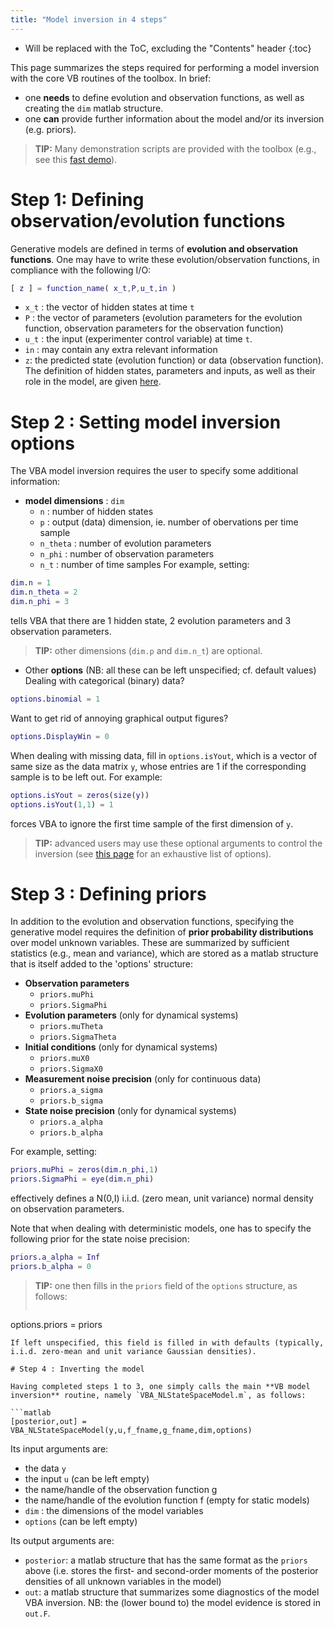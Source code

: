 ```yaml
---
title: "Model inversion in 4 steps"
---
```

* Will be replaced with the ToC, excluding the "Contents" header
{:toc}

This page summarizes the steps required for performing a model inversion with the core VB routines of the toolbox. In brief:

- one **needs** to define evolution and observation functions, as well as creating the `dim` matlab structure.
- one **can** provide further information about the model and/or its inversion (e.g. priors).

> **TIP:** Many demonstration scripts are provided with the toolbox (e.g., see this [fast demo](/wiki/Fast-demo-Q-learning-model)).

# Step 1: Defining observation/evolution functions

Generative models are defined in terms of **evolution and observation functions**. One may have to write these evolution/observation functions, in compliance with the following I/O:

```matlab
[ z ] = function_name( x_t,P,u_t,in )
```

- `x_t` : the vector of hidden states at time `t`
- `P` : the vector of parameters (evolution parameters for the evolution function, observation parameters for the observation function)
- `u_t` : the input (experimenter control variable) at time `t`.
- `in` : may contain any extra relevant information
- `z`: the predicted state (evolution function) or data (observation function).
The definition of hidden states, parameters and inputs, as well as their role in the model, are given [here](/wiki/Structure-of-VBA's-generative-model).

# Step 2 : Setting model inversion options

The VBA model inversion requires the user to specify some additional information:

- **model dimensions** : `dim`
  - `n` : number of hidden states
  - `p` : output (data) dimension, ie. number of obervations per time sample
  - `n_theta` : number of evolution parameters
  - `n_phi` : number of observation parameters
  - `n_t` : number of time samples
For example, setting:

```matlab
dim.n = 1
dim.n_theta = 2
dim.n_phi = 3
```
tells VBA that there are 1 hidden state, 2 evolution parameters and 3 observation parameters.

> **TIP:** other dimensions (`dim.p` and `dim.n_t`) are optional.

- Other **options** (NB: all these can be left unspecified; cf. default values)
Dealing with categorical (binary) data?

```matlab
options.binomial = 1
```
Want to get rid of annoying graphical output figures?

```matlab
options.DisplayWin = 0
```
When dealing with missing data, fill in `options.isYout`, which is a vector of same size as the data matrix `y`, whose entries are 1 if the corresponding sample is to be left out. For example:
```matlab
options.isYout = zeros(size(y))
options.isYout(1,1) = 1
```
forces VBA to ignore the first time sample of the first dimension of `y`.

> **TIP:** advanced users may use these optional arguments to control the inversion (see [this page](/wiki/Controlling-the-inversion-using-VBA-options) for an exhaustive list of options).

# Step 3 : Defining priors

In addition to the evolution and observation functions, specifying the generative model requires the definition of **prior probability distributions** over model unknown variables. These are summarized by sufficient statistics (e.g., mean and variance), which are stored as a matlab structure that is itself added to the 'options' structure:

- **Observation parameters**
  - `priors.muPhi`
  - `priors.SigmaPhi`
- **Evolution parameters** (only for dynamical systems)
  - `priors.muTheta`
  - `priors.SigmaTheta`
- **Initial conditions** (only for dynamical systems)
  - `priors.muX0`
  - `priors.SigmaX0`
- **Measurement noise precision** (only for continuous data)
  - `priors.a_sigma`
  - `priors.b_sigma`
- **State noise precision** (only for dynamical systems)
  - `priors.a_alpha`
  - `priors.b_alpha`

For example, setting:

```matlab
priors.muPhi = zeros(dim.n_phi,1)
priors.SigmaPhi = eye(dim.n_phi)
```
effectively defines a N(0,I) i.i.d. (zero mean, unit variance) normal density on observation parameters.

Note that when dealing with deterministic models, one has to specify the following prior for the state noise precision:

```matlab
priors.a_alpha = Inf
priors.b_alpha = 0
```

> **TIP:** one then fills in the `priors` field of the `options` structure, as follows:
>
>```matlab
options.priors = priors
```
If left unspecified, this field is filled in with defaults (typically, i.i.d. zero-mean and unit variance Gaussian densities).

# Step 4 : Inverting the model

Having completed steps 1 to 3, one simply calls the main **VB model inversion** routine, namely `VBA_NLStateSpaceModel.m`, as follows:

```matlab
[posterior,out] = VBA_NLStateSpaceModel(y,u,f_fname,g_fname,dim,options)
```
Its input arguments are:
- the data `y`
- the input `u` (can be left empty)
- the name/handle of the observation function g
- the name/handle of the evolution function f (empty for static models)
- `dim` : the dimensions of the model variables
- `options` (can be left empty)

Its output arguments are:
- `posterior`: a matlab structure that has the same format as the `priors` above (i.e. stores the first- and second-order moments of the posterior densities of all unknown variables in the model)
- `out`: a matlab structure that summarizes some diagnostics of the model VBA inversion. NB: the (lower bound to) the model evidence is stored in `out.F`.
